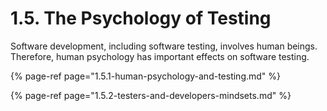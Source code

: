 # 1.5. The Psychology of Testing

Software development, including software testing, involves human beings. Therefore, human psychology has important effects on software testing.

{% page-ref page="1.5.1-human-psychology-and-testing.md" %}

{% page-ref page="1.5.2-testers-and-developers-mindsets.md" %}



